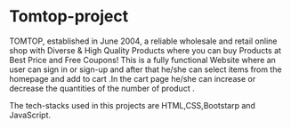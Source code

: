 # Tomtop-project
TOMTOP, established in June 2004, a reliable wholesale and retail online shop with Diverse & High Quality Products where you can buy Products at Best Price and Free Coupons! 
This is a fully functional Website where an user can sign in or sign-up and after that he/she can select items from the homepage and add to cart .In the cart page he/she can increase or decrease the quantities of the number of product .

The tech-stacks used in this projects are HTML,CSS,Bootstarp and JavaScript. 

